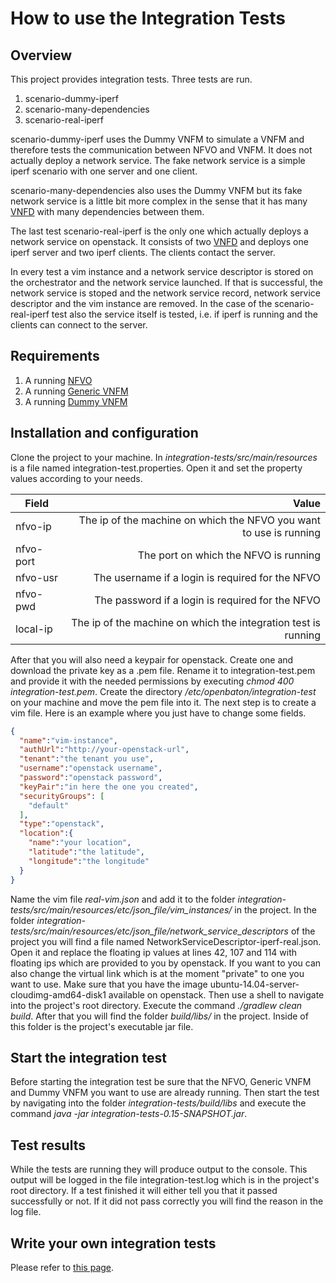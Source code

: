 # How to use the Integration Tests

## Overview

This project provides integration tests. 
Three tests are run.

1. scenario-dummy-iperf
2. scenario-many-dependencies
3. scenario-real-iperf

scenario-dummy-iperf uses the Dummy VNFM to simulate a VNFM and therefore tests the communication between NFVO and VNFM. 
It does not actually deploy a network service. The fake network service is a simple iperf scenario with one server and one client. 

scenario-many-dependencies also uses the Dummy VNFM but its fake network service is a little bit more complex in the sense that it has many [VNFD][vnf-descriptor] with many dependencies between them. 

The last test scenario-real-iperf is the only one which actually deploys a network service on openstack. 
It consists of two [VNFD][vnf-descriptor] and deploys one iperf server and two iperf clients. The clients contact the server. 

In every test a vim instance and a network service descriptor is stored on the orchestrator and the network service launched. 
If that is successful, the network service is stoped and the network service record, network service descriptor and the vim instance are removed. 
In the case of the scenario-real-iperf test also the service itself is tested, i.e. if iperf is running and the clients can connect to the server. 

## Requirements

1. A running [NFVO][nfvo-installation]
2. A running [Generic VNFM][vnfm-generic]
3. A running [Dummy VNFM][vnfm-dummy]

## Installation and configuration

Clone the project to your machine. 
In *integration-tests/src/main/resources* is a file named integration-test.properties. 
Open it and set the property values according to your needs. 

| Field          				| Value       																|
| -------------   				| -------------:																|
| nfvo-ip  					| The ip of the machine on which the NFVO you want to use is running |
| nfvo-port					| The port on which the NFVO is running |
| nfvo-usr					| The username if a login is required for the NFVO |
| nfvo-pwd                                      | The password if a login is required for the NFVO |
| local-ip					| The ip of the machine on which the integration test is running |

After that you will also need a keypair for openstack. Create one and download the private key as a .pem file. 
Rename it to integration-test.pem and provide it with the needed permissions by executing *chmod 400 integration-test.pem*.
Create the directory */etc/openbaton/integration-test* on your machine and move the pem file into it. 
The next step is to create a vim file. 
Here is an example where you just have to change some fields. 
```json
{
  "name":"vim-instance",
  "authUrl":"http://your-openstack-url",
  "tenant":"the tenant you use",
  "username":"openstack username",
  "password":"openstack password",
  "keyPair":"in here the one you created",
  "securityGroups": [
    "default"
  ],
  "type":"openstack",
  "location":{
    "name":"your location",
    "latitude":"the latitude",
    "longitude":"the longitude"
  }
}
```

Name the vim file *real-vim.json* and add it to the folder *integration-tests/src/main/resources/etc/json_file/vim_instances/* in the project.
In the folder *integration-tests/src/main/resources/etc/json_file/network_service_descriptors* of the project you will find a file named NetworkServiceDescriptor-iperf-real.json. 
Open it and replace the floating ip values at lines 42, 107 and 114 with floating ips which are provided to you by openstack. 
If you want to you can also change the virtual link which is at the moment "private" to one you want to use. 
Make sure that you have the image ubuntu-14.04-server-cloudimg-amd64-disk1 available on openstack. 
Then use a shell to navigate into the project's root directory. 
Execute the command *./gradlew clean build*.
After that you will find the folder *build/libs/* in the project. Inside of this folder is the project's executable jar file. 

## Start the integration test

Before starting the integration test be sure that the NFVO, Generic VNFM and Dummy VNFM you want to use are already running. 
Then start the test by navigating into the folder *integration-tests/build/libs* and execute the command *java -jar integration-tests-0.15-SNAPSHOT.jar*.

## Test results

While the tests are running they will produce output to the console. This output will be logged in the file integration-test.log which is in the project's root directory. 
If a test finished it will either tell you that it passed successfully or not. 
If it did not pass correctly you will find the reason in the log file. 

## Write your own integration tests
Please refer to [this page][integration-test-write].

<!---
References
-->

[nfvo-installation]:nfvo-installation
[vnfm-generic]:vnfm-generic
[vnfm-dummy]:vnfm-dummy
[vnf-descriptor]:vnf-descriptor
[integration-test-write]:integration-test-write

<!---
Script for open external links in a new tab
-->
<script type="text/javascript" charset="utf-8">
      // Creating custom :external selector
      $.expr[':'].external = function(obj){
          return !obj.href.match(/^mailto\:/)
                  && (obj.hostname != location.hostname);
      };
      $(function(){
        $('a:external').addClass('external');
        $(".external").attr('target','_blank');
      })
</script>
